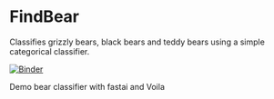 # FindBear

Classifies grizzly bears, black bears and teddy bears using a simple categorical classifier.

[![Binder](https://mybinder.org/badge_logo.svg)](https://mybinder.org/v2/gh/CassDC/FindBear/main?urlpath=%2Fvoila%2Frender%2FBear_classifier_v4.ipynb)

Demo bear classifier with fastai and Voila

